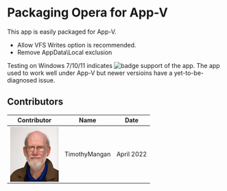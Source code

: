 # Packaging Opera for App-V

This app is easily packaged for App-V.

* Allow VFS Writes option is recommended.
* Remove AppData\Local exclusion


Testing on Windows 7/10/11 indicates  ![badge](https://img.shields.io/badge/-Major%20Issues-critical?style=for-the-badge) support of the app.  The app used to work well under App-V but newer versioins have a yet-to-be-diagnosed issue.


## Contributors

| Contributor | Name | Date |
|----|----|----|
| [<img src="/media/Contributors/TimMangan.jpg" align="left" Height="128" />](/media/Contributors/TimMangan.jpg) | TimothyMangan | April 2022 |

